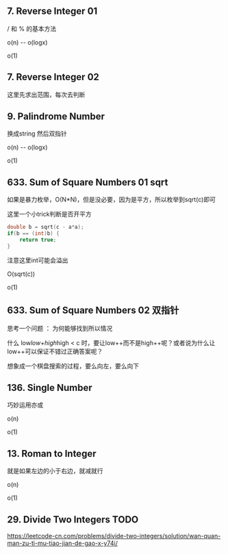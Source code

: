 ## 7. Reverse Integer 01

/ 和 % 的基本方法

o(n)  -- o(logx)

o(1)

## 7. Reverse Integer 02

这里先求出范围，每次去判断

## 9. Palindrome Number

换成string 然后双指针

o(n)  -- o(logx)

o(1)

## 633. Sum of Square Numbers 01 sqrt

如果是暴力枚举，O(N*N)，但是没必要，因为是平方，所以枚举到sqrt(c)即可

这里一个小trick判断是否开平方

```cpp
double b = sqrt(c - a*a);
if(b == (int)b) {
    return true;
}     
```

注意这里int可能会溢出

O(sqrt(c))

o(1)

## 633. Sum of Square Numbers 02 双指针

思考一个问题 ： 为何能够找到所以情况

什么 low*low+high*high < c 时，要让low++而不是high++呢？或者说为什么让low++可以保证不错过正确答案呢？

想象成一个棋盘搜索的过程，要么向左，要么向下


## 136. Single Number

巧妙运用亦或

o(n)

o(1)

## 13. Roman to Integer 

就是如果左边的小于右边，就减就行

o(n)

o(1)

## 29. Divide Two Integers TODO

https://leetcode-cn.com/problems/divide-two-integers/solution/wan-quan-man-zu-ti-mu-tiao-jian-de-gao-x-y74i/